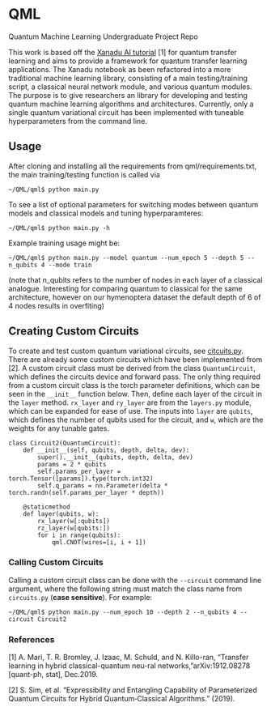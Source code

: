 # QML
Quantum Machine Learning Undergraduate Project Repo

This work is based off the [Xanadu AI tutorial](https://pennylane.ai/qml/demos/tutorial_quantum_transfer_learning.html]) [1]
 for quantum transfer learning and aims to provide a framework for quantum transfer learning applications. 
 The Xanadu notebook as been refactored into a more traditional machine learning library, consisting of a main 
 testing/training script, a classical neural network module, and various quantum modules. The purpose is to give 
 researchers an library for developing and testing quantum machine learning algorithms and architectures.
 Currently, only a single quantum variational circuit has been implemented with tuneable hyperparameters from
 the command line.
 

## Usage

After cloning and installing all the requirements from qml/requirements.txt, the main training/testing function
is called via

```shell script
~/QML/qml$ python main.py 
```

To see a list of optional parameters for switching modes between quantum models and classical models and tuning 
hyperparamteres:

```shell script
~/QML/qml$ python main.py -h
```

Example training usage might be:

```shell script
~/QML/qml$ python main.py --model quantum --num_epoch 5 --depth 5 --n_qubits 4 --mode train
```

(note that n_qubits refers to the number of nodes in each layer of a classical analogue. Interesting for comparing
quantum to classical for the same architecture, however on our hymenoptera dataset the default depth of 6 of 4 nodes
results in overfiting)

## Creating Custom Circuits
To create and test custom quantum variational circuits, see [citcuits.py](https://github.com/austinbeauch/QML/blob/master/qml/circuits.py).
There are already some custom circuits which have been implemented from [2]. A custom circuit class must be derived from 
the class `QuantumCircuit`, which defines the circuits device and forward pass. The only thing required from a custom
circuit class is the torch parameter definitions, which can be seen in the `__init__` function below. Then, define
each layer of the circuit in the `layer` method. `rx_layer` and `ry_layer` are from the `layers.py` module, which
can be expanded for ease of use. The inputs into `layer` are `qubits`, which defines the number of qubits used for the
circuit, and `w`, which are the weights for any tunable gates.

    class Circuit2(QuantumCircuit):
        def __init__(self, qubits, depth, delta, dev):
            super().__init__(qubits, depth, delta, dev)
            params = 2 * qubits
            self.params_per_layer = torch.Tensor([params]).type(torch.int32)
            self.q_params = nn.Parameter(delta * torch.randn(self.params_per_layer * depth))
    
        @staticmethod
        def layer(qubits, w):
            rx_layer(w[:qubits])
            rz_layer(w[qubits:])
            for i in range(qubits):
                qml.CNOT(wires=[i, i + 1])

### Calling Custom Circuits
Calling a custom circuit class can be done with the `--circuit` command line argument, where the following string must 
match the class name from `circuits.py` (**case sensitive**). For example:

```shell script
~/QML/qml$ python main.py --num_epoch 10 --depth 2 --n_qubits 4 --circuit Circuit2
```

### References 

[1] A. Mari, T. R. Bromley, J. Izaac, M. Schuld, and N. Killo-ran, “Transfer learning in hybrid classical-quantum neu-ral networks,”arXiv:1912.08278 [quant-ph, stat], Dec.2019.

[2] S. Sim, et al. “Expressibility and Entangling Capability of Parameterized Quantum Circuits for Hybrid Quantum‐Classical Algorithms.” (2019).

